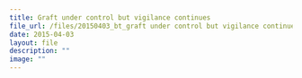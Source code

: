 ```yaml
---
title: Graft under control but vigilance continues
file_url: /files/20150403_bt_graft under control but vigilance continues.pdf
date: 2015-04-03
layout: file
description: ""
image: ""
---
```

